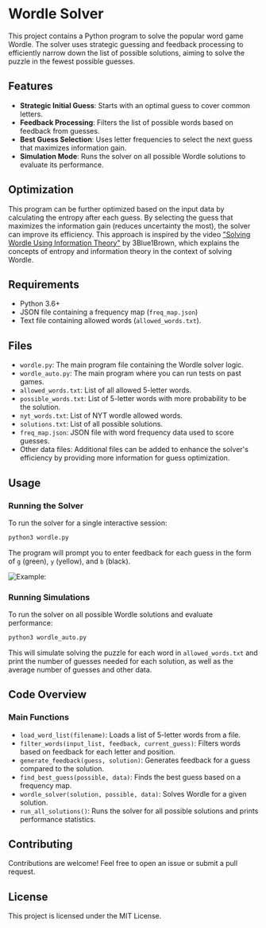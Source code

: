 # Wordle Solver

This project contains a Python program to solve the popular word game Wordle. The solver uses strategic guessing and feedback processing to efficiently narrow down the list of possible solutions, aiming to solve the puzzle in the fewest possible guesses. 

## Features

- **Strategic Initial Guess**: Starts with an optimal guess to cover common letters.
- **Feedback Processing**: Filters the list of possible words based on feedback from guesses.
- **Best Guess Selection**: Uses letter frequencies to select the next guess that maximizes information gain.
- **Simulation Mode**: Runs the solver on all possible Wordle solutions to evaluate its performance.

## Optimization

This program can be further optimized based on the input data by calculating the entropy after each guess. By selecting the guess that maximizes the information gain (reduces uncertainty the most), the solver can improve its efficiency. This approach is inspired by the video ["Solving Wordle Using Information Theory"](https://www.youtube.com/watch?v=v68zYyaEmEA) by 3Blue1Brown, which explains the concepts of entropy and information theory in the context of solving Wordle.

## Requirements

- Python 3.6+
- JSON file containing a frequency map (`freq_map.json`)
- Text file containing allowed words (`allowed_words.txt`).

## Files

- `wordle.py`: The main program file containing the Wordle solver logic.
- `wordle_auto.py`: The main program where you can run tests on past games.
- `allowed_words.txt`: List of all allowed 5-letter words.
- `possible_words.txt`: List of 5-letter words with more probability to be the solution.
- `nyt_words.txt`: List of NYT wordle allowed words.
- `solutions.txt`: List of all possible solutions.
- `freq_map.json`: JSON file with word frequency data used to score guesses.
- Other data files: Additional files can be added to enhance the solver's efficiency by providing more information for guess optimization.

## Usage

### Running the Solver

To run the solver for a single interactive session:

```sh
python3 wordle.py
```

The program will prompt you to enter feedback for each guess in the form of `g` (green), `y` (yellow), and `b` (black).

![Example:](wordle.gif)

### Running Simulations

To run the solver on all possible Wordle solutions and evaluate performance:

```sh
python3 wordle_auto.py
```

This will simulate solving the puzzle for each word in `allowed_words.txt` and print the number of guesses needed for each solution, as well as the average number of guesses and other data.

## Code Overview

### Main Functions

- `load_word_list(filename)`: Loads a list of 5-letter words from a file.
- `filter_words(input_list, feedback, current_guess)`: Filters words based on feedback for each letter and position.
- `generate_feedback(guess, solution)`: Generates feedback for a guess compared to the solution.
- `find_best_guess(possible, data)`: Finds the best guess based on a frequency map.
- `wordle_solver(solution, possible, data)`: Solves Wordle for a given solution.
- `run_all_solutions()`: Runs the solver for all possible solutions and prints performance statistics.

## Contributing

Contributions are welcome! Feel free to open an issue or submit a pull request.

## License

This project is licensed under the MIT License.
